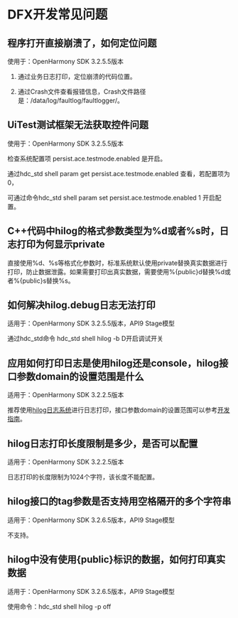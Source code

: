 # DFX开发常见问题

## 程序打开直接崩溃了，如何定位问题

使用于：OpenHarmony SDK 3.2.5.5版本

1. 通过业务日志打印，定位崩溃的代码位置。

2. 通过Crash文件查看报错信息，Crash文件路径是：/data/log/faultlog/faultlogger/。

## UiTest测试框架无法获取控件问题

使用于：OpenHarmony SDK 3.2.5.5版本

检查系统配置项 persist.ace.testmode.enabled 是开启。

通过hdc_std shell param get persist.ace.testmode.enabled 查看，若配置项为0，

可通过命令hdc_std shell param set persist.ace.testmode.enabled 1 开启配置。


## C++代码中hilog的格式参数类型为%d或者%s时，日志打印为何显示private

直接使用%d、%s等格式化参数时，标准系统默认使用private替换真实数据进行打印，防止数据泄露。如果需要打印出真实数据，需要使用%{public}d替换%d或者%{public}s替换%s。

## 如何解决hilog.debug日志无法打印

适用于：OpenHarmony SDK 3.2.5.5版本，API9 Stage模型

通过hdc_std命令 hdc_std shell hilog -b D开启调试开关

## 应用如何打印日志是使用hilog还是console，hilog接口参数domain的设置范围是什么

适用于：OpenHarmony SDK 3.2.2.5版本

推荐使用[hilog日志系统](../reference/apis/js-apis-hilog.md)进行日志打印，接口参数domain的设置范围可以参考[开发指南](../reference/apis/js-apis-hilog.md#hilogisloggable)。

## hilog日志打印长度限制是多少，是否可以配置 

适用于：OpenHarmony SDK 3.2.2.5版本

日志打印的长度限制为1024个字符，该长度不能配置。

## hilog接口的tag参数是否支持用空格隔开的多个字符串

适用于：OpenHarmony SDK 3.2.6.5版本，API9 Stage模型

不支持。

## hilog中没有使用{public}标识的数据，如何打印真实数据

适用于：OpenHarmony SDK 3.2.6.5版本，API9 Stage模型

使用命令：hdc_std shell hilog -p off
